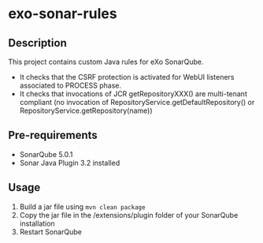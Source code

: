 # exo-sonar-rules

## Description
This project contains custom Java rules for eXo SonarQube.  
* It checks that the CSRF protection is activated for WebUI listeners associated to PROCESS phase.
* It checks that invocations of JCR getRepositoryXXX() are multi-tenant compliant (no invocation of RepositoryService.getDefaultRepository() or RepositoryService.getRepository(name))

## Pre-requirements
* SonarQube 5.0.1
* Sonar Java Plugin 3.2 installed

## Usage
1. Build a jar file using ``` mvn clean package ```
2. Copy the jar file in the /extensions/plugin folder of your SonarQube installation
3. Restart SonarQube

